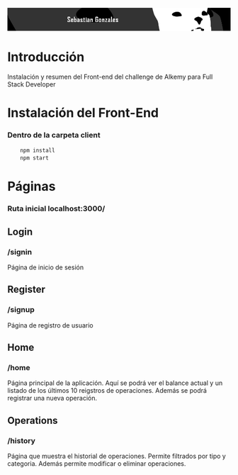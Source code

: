 ![banner](../media/LargeBanner.jpg)

# Introducción

Instalación y resumen del Front-end del challenge de Alkemy para Full Stack Developer

# Instalación del Front-End

### Dentro de la carpeta client
```bash
    npm install
    npm start
```

# Páginas

### Ruta inicial localhost:3000/

## Login

### /signin

Página de inicio de sesión

## Register

### /signup

Página de registro de usuario

## Home

### /home

Página principal de la aplicación. Aquí se podrá ver el balance actual y un listado de los últimos 10 reigstros de operaciones.
Además se podrá registrar una nueva operación.

## Operations

### /history

Página que muestra el historial de operaciones. Permite filtrados por tipo y categoria. Además permite modificar o eliminar operaciones.